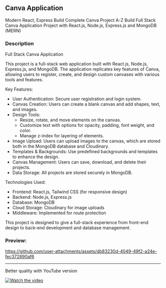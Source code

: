 
## **Canva Application**

Modern React, Express Build Complete Canva Project A-Z
Build Full Stack Canva Application Project with React.js, Node.js, Express.js and MongoDB (MERN)


### **Description** 

Full Stack Canva Application

This project is a full-stack web application built with React.js, Node.js, Express.js, and MongoDB. 
The application replicates key features of Canva, allowing users to register, create, and design custom canvases with various tools and features.

Key Features:

   * User Authentication: Secure user registration and login system.
   * Canvas Creation: Users can create a blank canvas and add shapes, text, and images.
   * Design Tools:
       * Resize, rotate, and move elements on the canvas.
       * Customize text with options for opacity, padding, font weight, and color.
       * Manage z-index for layering of elements.
   * Image Upload: Users can upload images to the canvas, which are stored both in the MongoDB database and Cloudinary.
   * Templates & Backgrounds: Use predefined backgrounds and templates to enhance the design.
   * Canvas Management: Users can save, download, and delete their projects.
   * Data Storage: All projects are stored securely in MongoDB.

Technologies Used:

   * Frontend: React.js, Tailwind CSS (for responsive design)
   * Backend: Node.js, Express.js
   * Database: MongoDB
   * Cloud Storage: Cloudinary for image uploads
   * Middleware: Implemented for route protection

This project is designed to give a full-stack experience from front-end design to back-end development and database management.



### **Preview:**

https://github.com/user-attachments/assets/db83230d-4049-49f2-a24e-fec372890af6


-------------------------------------------------------------------------------------------------------------

Better quality with YouTube version

[![Watch the video](https://img.youtube.com/vi/2lwiI8ryYhg/0.jpg)](https://www.youtube.com/watch?v=2lwiI8ryYhg)


